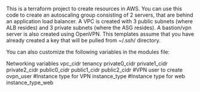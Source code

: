 This is a terraform project to create resources in AWS. You can use this code to create an autoscaling group consisting of 2 servers, 
that are behind an application load balancer. A VPC is created with 3 public subnets (where ALB resides) and 3 private subnets (where the
ASG resides). A bastion/vpn server is also created using OpenVPN. This templates assume that you have already created a key that will be 
pulled from ~/.ssh/ directory.

You can also customize the following variables in the modules file:

Networking variables
    vpc_cidr 
    tenancy 
    private0_cidr 
    private1_cidr 
    private2_cidr 
    public0_cidr 
    public1_cidr 
    public2_cidr
#VPN user to create
    ovpn_user 
#Instance type for VPN
    instance_type 
#Instance type for web
    instance_type_web 

